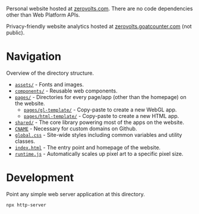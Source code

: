 Personal website hosted at [zerovolts.com](https://zerovolts.com). There are no
code dependencies other than Web Platform APIs.

Privacy-friendly website analytics hosted at
[zerovolts.goatcounter.com](https://zerovolts.goatcounter.com) (not public).

# Navigation

Overview of the directory structure.
- [`assets/`](assets) - Fonts and images.
- [`components/`](components) - Reusable web components.
- [`pages/`](pages) - Directories for every page/app (other than the homepage) on the website.
    - [`pages/gl-template/`](pages/gl-template) - Copy-paste to create a new WebGL app.
    - [`pages/html-template/`](pages/html-template/) - Copy-paste to create a new HTML app.
- [`shared/`](shared) - The core library powering most of the apps on the website.
- [`CNAME`](CNAME) - Necessary for custom domains on Github.
- [`global.css`](global.css) - Site-wide styles including common variables and utility classes.
- [`index.html`](index.html) - The entry point and homepage of the website.
- [`runtime.js`](runtime.js) - Automatically scales up pixel art to a specific pixel size.

# Development

Point any simple web server application at this directory.
```
npx http-server
```